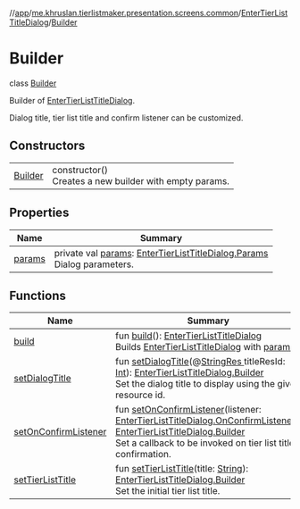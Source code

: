 //[app](../../../../index.md)/[me.khruslan.tierlistmaker.presentation.screens.common](../../index.md)/[EnterTierListTitleDialog](../index.md)/[Builder](index.md)

# Builder

class [Builder](index.md)

Builder of [EnterTierListTitleDialog](../index.md).

Dialog title, tier list title and confirm listener can be customized.

## Constructors

| | |
|---|---|
| [Builder](-builder.md) | constructor()<br>Creates a new builder with empty params. |

## Properties

| Name | Summary |
|---|---|
| [params](params.md) | private val [params](params.md): [EnterTierListTitleDialog.Params](../-params/index.md)<br>Dialog parameters. |

## Functions

| Name | Summary |
|---|---|
| [build](build.md) | fun [build](build.md)(): [EnterTierListTitleDialog](../index.md)<br>Builds [EnterTierListTitleDialog](../index.md) with [params](params.md). |
| [setDialogTitle](set-dialog-title.md) | fun [setDialogTitle](set-dialog-title.md)(@[StringRes ](https://developer.android.com/reference/kotlin/androidx/annotation/StringRes.html)titleResId: [Int](https://kotlinlang.org/api/latest/jvm/stdlib/kotlin/-int/index.html)): [EnterTierListTitleDialog.Builder](index.md)<br>Set the dialog title to display using the given resource id. |
| [setOnConfirmListener](set-on-confirm-listener.md) | fun [setOnConfirmListener](set-on-confirm-listener.md)(listener: [EnterTierListTitleDialog.OnConfirmListener](../-on-confirm-listener/index.md)): [EnterTierListTitleDialog.Builder](index.md)<br>Set a callback to be invoked on tier list title confirmation. |
| [setTierListTitle](set-tier-list-title.md) | fun [setTierListTitle](set-tier-list-title.md)(title: [String](https://kotlinlang.org/api/latest/jvm/stdlib/kotlin/-string/index.html)): [EnterTierListTitleDialog.Builder](index.md)<br>Set the initial tier list title. |
